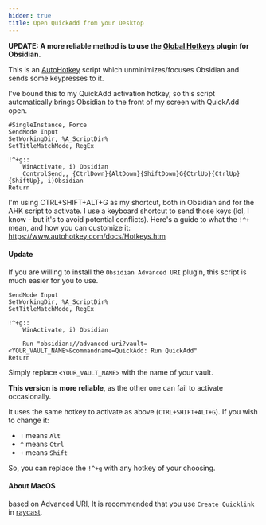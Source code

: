 ```yaml
---
hidden: true
title: Open QuickAdd from your Desktop
---
```


**UPDATE: A more reliable method is to use the [Global Hotkeys](https://github.com/mjessome/obsidian-global-hotkeys) plugin for Obsidian.**

This is an [AutoHotkey](https://www.autohotkey.com/) script which unminimizes/focuses Obsidian and sends some keypresses to it.

I've bound this to my QuickAdd activation hotkey, so this script automatically brings Obsidian to the front of my screen with QuickAdd open.

```ahk
#SingleInstance, Force
SendMode Input
SetWorkingDir, %A_ScriptDir%
SetTitleMatchMode, RegEx

!^+g::
    WinActivate, i) Obsidian
    ControlSend,, {CtrlDown}{AltDown}{ShiftDown}G{CtrlUp}{CtrlUp}{ShiftUp}, i)Obsidian
Return
```

I'm using CTRL+SHIFT+ALT+G as my shortcut, both in Obsidian and for the AHK script to activate. I use a keyboard shortcut to send those keys (lol, I know - but it's to avoid potential conflicts).
Here's a guide to what the `!^+` mean, and how you can customize it: https://www.autohotkey.com/docs/Hotkeys.htm

#### Update

If you are willing to install the `Obsidian Advanced URI` plugin, this script is much easier for you to use.

```ahk
SendMode Input
SetWorkingDir, %A_ScriptDir%
SetTitleMatchMode, RegEx

!^+g::
    WinActivate, i) Obsidian

    Run "obsidian://advanced-uri?vault=<YOUR_VAULT_NAME>&commandname=QuickAdd: Run QuickAdd"
Return
```

Simply replace `<YOUR_VAULT_NAME>` with the name of your vault.

**This version is more reliable**, as the other one can fail to activate occasionally.

It uses the same hotkey to activate as above (`CTRL+SHIFT+ALT+G`). If you wish to change it:

-   `!` means `Alt`
-   `^` means `Ctrl`
-   `+` means `Shift`

So, you can replace the `!^+g` with any hotkey of your choosing.

#### About MacOS

based on Advanced URI, It is recommended that you use `Create Quicklink` in [raycast](https://www.raycast.com/help/quicklinks).
